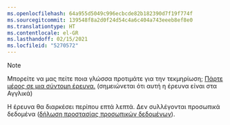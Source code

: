 ```yaml
---
ms.openlocfilehash: 64a955d5049c996ecbcde82b182390d7f19f774f
ms.sourcegitcommit: 139548f8a2d0f24d54c4a6c404a743eeeb8ef8e0
ms.translationtype: HT
ms.contentlocale: el-GR
ms.lasthandoff: 02/15/2021
ms.locfileid: "5270572"
---
```

> [!NOTE]
>Μπορείτε να μας πείτε ποια γλώσσα προτιμάτε για την τεκμηρίωση; [Πάρτε μέρος σε μια σύντομη έρευνα.](https://aka.ms/BAG_Docs_Language_Survey) (σημειώνεται ότι αυτή η έρευνα είναι στα Αγγλικά)
>
>Η έρευνα θα διαρκέσει περίπου επτά λεπτά. Δεν συλλέγονται προσωπικά δεδομένα ([δήλωση προστασίας προσωπικών δεδομένων](https://go.microsoft.com/fwlink/?LinkId=521839)).
